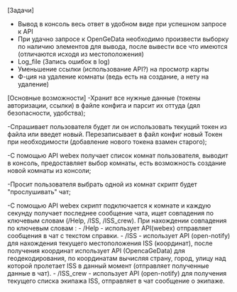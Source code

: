 [Задачи]
- Вывод в консоль весь ответ в удобном виде при успешном запросе к API
- При удачно запросе к OpenGeData необходимо произвести выборку по наличию элементов для вывода, после вывести все что имеются (отличаются исходя из местоположения)
- Log_file (Запись ошибок в log)
- Уменьшение ссылки (использование API?) на просмотр карты
- Ф-ция на удаление комнаты (ведь есть на создание, а нету на удаление)

[Основные возможности]
-Хранит все нужные данные (токены авторизации, ссылки) в файле конфига и парсит их оттуда (дял безопасности, удобства);

-Спрашивает пользователя будет ли он использовать текущий токен из файла или введет новый.
Перезаписывает в файл конфиг новый Токен при необходимости (добавление нового токена взамен старого);

-С помощью API webex получает список комнат пользователя, выводит в консоль, предоставляет выбор комнаты, есть возможность создание новой комнаты из консоли;

-Просит пользователя выбрать одной из комнат скрипт будет "прослушивать" чат;

-С помощью API webex скрипт подключается к комнате и каждую секунду получает последнее сообщение чата, ищет совпадения по ключевым словам (/Help, /ISS, /ISS_crew).
	При нахождении совпадения по ключевым словам :
    - /Help - использует API(webex) отправляет сообщения в чат с текстом справки.
    - /ISS - использует API (open-notify) для нахождения текущего местоположения ISS (координат), после получения координат использует API (OpencaGeData) для геодекодирования, по координатам вычисляя страну, город, улицу над которой пролетает ISS в данный момент (отправляет полученные данные в чат).
    - /ISS_crew - использует API (open-notify) для получения текущего списка экипажа ISS, отправляет в чат сообщение о экипаже.


